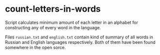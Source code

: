 # count-letters-in-words
Script calculates minimum amount of each letter in an alphabet for constructing any of every word in the language.

Files `russian.txt` and `english.txt` contain kind of summary of all words in
Russian and English languages respectively. Both of them have been found
somewhere in the open sorce.